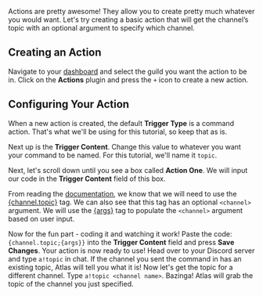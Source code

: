 Actions are pretty awesome! They allow you to create pretty much whatever you would want. Let's try creating a basic action that will get the channel’s topic with an optional argument to specify which channel.

## Creating an Action
Navigate to your [dashboard](https://atlasbot.xyz/@me/guilds) and select the guild you want the action to be in. Click on the **Actions** plugin and press the `+` icon to create a new action.

## Configuring Your Action
When a new action is created, the default **Trigger Type** is a command action. That's what we'll be using for this tutorial, so keep that as is.

Next up is the **Trigger Content**. Change this value to whatever you want your command to be named. For this tutorial, we'll name it `topic`.

Next, let's scroll down until you see a box called **Action One**. We will input our code in the **Trigger Content** field of this box.

From reading the [documentation](https://atlasbot.xyz/documentation), we know that we will need to use the [{channel.topic}](https://atlasbot.xyz/documentation/tags/channel.topic) tag. We can also see that this tag has an optional `<channel>` argument. We will use the [{args}](https://atlasbot.xyz/documentation/tags/args) tag to populate the `<channel>` argument based on user input.

Now for the fun part - coding it and watching it work! Paste the code: ```{channel.topic;{args}}``` into the **Trigger Content** field and press **Save Changes**. Your action is now ready to use! Head over to your Discord server and type `a!topic` in chat. If the channel you sent the command in has an existing topic, Atlas will tell you what it is! Now let's get the topic for a different channel. Type `a!topic <channel name>`. Bazinga! Atlas will grab the topic of the channel you just specified.
